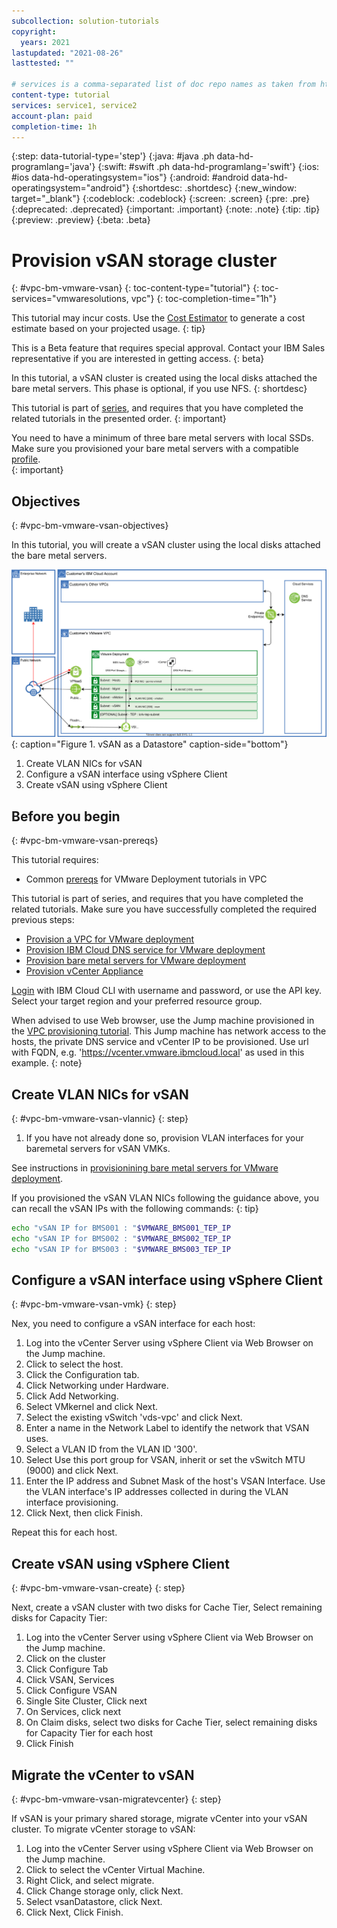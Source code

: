 ```yaml
---
subcollection: solution-tutorials
copyright:
  years: 2021
lastupdated: "2021-08-26"
lasttested: ""

# services is a comma-separated list of doc repo names as taken from https://github.ibm.com/cloud-docs/
content-type: tutorial
services: service1, service2
account-plan: paid
completion-time: 1h
---
```


{:step: data-tutorial-type='step'}
{:java: #java .ph data-hd-programlang='java'}
{:swift: #swift .ph data-hd-programlang='swift'}
{:ios: #ios data-hd-operatingsystem="ios"}
{:android: #android data-hd-operatingsystem="android"}
{:shortdesc: .shortdesc}
{:new_window: target="_blank"}
{:codeblock: .codeblock}
{:screen: .screen}
{:pre: .pre}
{:deprecated: .deprecated}
{:important: .important}
{:note: .note}
{:tip: .tip}
{:preview: .preview}
{:beta: .beta}

# Provision vSAN storage cluster
{: #vpc-bm-vmware-vsan}
{: toc-content-type="tutorial"}
{: toc-services="vmwaresolutions, vpc"}
{: toc-completion-time="1h"}

<!--##istutorial#-->
This tutorial may incur costs. Use the [Cost Estimator](https://{DomainName}/estimator/review) to generate a cost estimate based on your projected usage.
{: tip}
<!--#/istutorial#-->

This is a Beta feature that requires special approval. Contact your IBM Sales representative if you are interested in getting access.
{: beta}

In this tutorial, a vSAN cluster is created using the local disks attached the bare metal servers. This phase is optional, if you use NFS.
{: shortdesc}

This tutorial is part of [series](https://{DomainName}/docs/solution-tutorials?topic=solution-tutorials-vpc-bm-vmware#vpc-bm-vmware-objectives), and requires that you have completed the related tutorials in the presented order.
{: important}

You need to have a minimum of three bare metal servers with local SSDs. Make sure you provisioned your bare metal servers with a compatible [profile](https://{DomainName}/docs/vpc?topic=vpc-bare-metal-servers-profile#bare-metal-servers-profile-list).  
{: important}


## Objectives
{: #vpc-bm-vmware-vsan-objectives}

In this tutorial, you will create a vSAN cluster using the local disks attached the bare metal servers.

![vSAN as a Datastore](images/solution63-ryo-vmware-on-vpc-hidden/Self-Managed-Simple-20210813v1-VPC-vsan.svg "vSAN as a Datastore"){: caption="Figure 1. vSAN as a Datastore" caption-side="bottom"}

1. Create VLAN NICs for vSAN
2. Configure a vSAN interface using vSphere Client
3. Create vSAN using vSphere Client


## Before you begin
{: #vpc-bm-vmware-vsan-prereqs}

This tutorial requires:

* Common [prereqs](https://{DomainName}/docs/solution-tutorials?topic=solution-tutorials-vpc-bm-vmware#vpc-bm-vmware-prereqs) for VMware Deployment tutorials in VPC

This tutorial is part of series, and requires that you have completed the related tutorials. Make sure you have successfully completed the required previous steps:

* [Provision a VPC for VMware deployment](https://{DomainName}/docs/solution-tutorials?topic=solution-tutorials-vpc-bm-vmware-vpc#vpc-bm-vmware-vpc)
* [Provision IBM Cloud DNS service for VMware deployment](https://{DomainName}/docs/solution-tutorials?topic=solution-tutorials-vpc-bm-vmware-dns#vpc-bm-vmware-dns)
* [Provision bare metal servers for VMware deployment](https://{DomainName}/docs/solution-tutorials?topic=solution-tutorials-vpc-bm-vmware-bms#vpc-bm-vmware-bms)
* [Provision vCenter Appliance](https://{DomainName}/docs/solution-tutorials?topic=solution-tutorials-vpc-bm-vmware-vcenter#vpc-bm-vmware-vcenter)

[Login](https://{DomainName}/docs/cli?topic=cli-getting-started) with IBM Cloud CLI with username and password, or use the API key. Select your target region and your preferred resource group.

When advised to use Web browser, use the Jump machine provisioned in the [VPC provisioning tutorial](https://{DomainName}/docs/solution-tutorials?topic=solution-tutorials-vpc-bm-vmware-vpc#vpc-bm-vmware-vpc). This Jump machine has network access to the hosts, the private DNS service and vCenter IP to be provisioned. Use url with FQDN, e.g. 'https://vcenter.vmware.ibmcloud.local' as used in this example.
{: note}


## Create VLAN NICs for vSAN
{: #vpc-bm-vmware-vsan-vlannic}
{: step}

1. If you have not already done so, provision VLAN interfaces for your baremetal servers for vSAN VMKs.

See instructions in [provisionining bare metal servers for VMware deployment](https://{DomainName}/docs/solution-tutorials?topic=solution-tutorials-vpc-bm-vmware-bms#vpc-bm-vmware-bms#vpc-bm-vmware-bms-vlannic).

If you provisioned the vSAN VLAN NICs following the guidance above, you can recall the vSAN IPs with the following commands:
{: tip}

```sh
echo "vSAN IP for BMS001 : "$VMWARE_BMS001_TEP_IP
echo "vSAN IP for BMS002 : "$VMWARE_BMS002_TEP_IP
echo "vSAN IP for BMS003 : "$VMWARE_BMS003_TEP_IP
```


## Configure a vSAN interface using vSphere Client
{: #vpc-bm-vmware-vsan-vmk}
{: step}

Nex, you need to configure a vSAN interface for each host:

1. Log into the vCenter Server using vSphere Client via Web Browser on the Jump machine.
2. Click to select the host.
3. Click the Configuration tab.
4. Click Networking under Hardware.
5. Click Add Networking.
6. Select VMkernel and click Next.
7. Select the existing vSwitch 'vds-vpc' and click Next.
8. Enter a name in the Network Label to identify the network that VSAN uses.
9. Select a VLAN ID from the VLAN ID '300'.
10. Select Use this port group for VSAN, inherit or set the vSwitch MTU (9000) and click Next.
11. Enter the IP address and Subnet Mask of the host's VSAN Interface. Use the VLAN interface's IP addresses collected in during the VLAN interface provisioning.
12. Click Next, then click Finish.

Repeat this for each host.


## Create vSAN using vSphere Client
{: #vpc-bm-vmware-vsan-create}
{: step}

Next, create a vSAN cluster with two disks for Cache Tier, Select remaining disks for Capacity Tier:

1. Log into the vCenter Server using vSphere Client via Web Browser on the Jump machine.
2. Click on the cluster
3. Click Configure Tab
4. Click VSAN, Services
5. Click Configure VSAN
6. Single Site Cluster, Click next
7. On Services, click next
8. On Claim disks, select two disks for Cache Tier, select remaining disks for Capacity Tier for each host
9. Click Finish


## Migrate the vCenter to vSAN
{: #vpc-bm-vmware-vsan-migratevcenter}
{: step}

If vSAN is your primary shared storage, migrate vCenter into your vSAN cluster. To migrate vCenter storage to vSAN:

1. Log into the vCenter Server using vSphere Client via Web Browser on the Jump machine.
2. Click to select the vCenter Virtual Machine.
3. Right Click, and select migrate.
4. Click Change storage only, click Next.
5. Select vsanDatastore, click Next.
6. Click Next, Click Finish.
